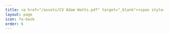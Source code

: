 ```yaml
---
title: <a href="/assets/CV Adam Watts.pdf" target="_blank"><span style="padding-right:20px">CV</span></a>
layout: page
icon: fa-book
order: 6
---
```






